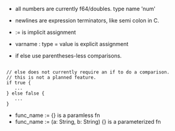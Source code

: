 - all numbers are currently f64/doubles. type name 'num'

- newlines are expression terminators, like semi colon in C.

- := is implicit assignment
- varname : type = value is explicit assignment

- if else use parentheses-less comparisons.
```

// else does not currently require an if to do a comparison.
// this is not a planned feature.
if true {
   ... 
} else false {
   ...
}
```

- func_name := {} is a paramless fn
- func_name := (a: String, b: String) {}  is a parameterized fn


